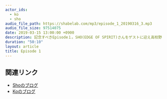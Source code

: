 ```yaml
---
actor_ids:
  - ko
  - sho
audio_file_path: https://shabelab.com/mp3/episode_1_20190316_3.mp3
audio_file_size: 97514075
date: 2019-03-15 13:00:00 +0900
description: 記念すべきEpisode１。SHO(EDGE OF SPIRIT)さんをゲストに迎え高校野球、藤浪慎太郎、斎藤佑樹などについて話ました。
duration: "50:10"
layout: article
title: Episode 1
---
```


## 関連リンク

- [Shoのブログ](https://ameblo.jp/eosjp/)
- [Koのブログ](https://kouohhashi.qrunch.io/)
